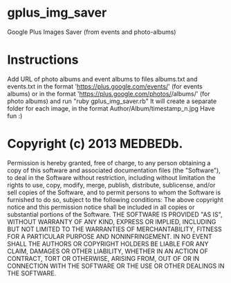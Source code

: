 gplus_img_saver
===============

Google Plus Images Saver (from events and photo-albums)

Instructions
===============
Add URL of photo albums and event albums to files albums.txt and events.txt in the format 'https://plus.google.com/events/<string>' (for events albums) or in the format 'https://plus.google.com/photos/<string>/albums/<string>' (for photo albums) and run "ruby gplus_img_saver.rb"
It will create a separate folder for each image, in the format Author/Album/timestamp_n.jpg
Have fun :)

Copyright (c) 2013 MEDBEDb.
=========================
Permission is hereby granted, free of charge, to any person obtaining a copy of this software and associated documentation files (the "Software"), to deal in the Software without restriction, including without limitation the rights to use, copy, modify, merge, publish, distribute, sublicense, and/or sell copies of the Software, and to permit persons to whom the Software is furnished to do so, subject to the following conditions:
The above copyright notice and this permission notice shall be included in all copies or substantial portions of the Software.
THE SOFTWARE IS PROVIDED "AS IS", WITHOUT WARRANTY OF ANY KIND, EXPRESS OR IMPLIED, INCLUDING BUT NOT LIMITED TO THE WARRANTIES OF MERCHANTABILITY, FITNESS FOR A PARTICULAR PURPOSE AND NONINFRINGEMENT. IN NO EVENT SHALL THE AUTHORS OR COPYRIGHT HOLDERS BE LIABLE FOR ANY CLAIM, DAMAGES OR OTHER LIABILITY, WHETHER IN AN ACTION OF CONTRACT, TORT OR OTHERWISE, ARISING FROM, OUT OF OR IN CONNECTION WITH THE SOFTWARE OR THE USE OR OTHER DEALINGS IN THE SOFTWARE.
